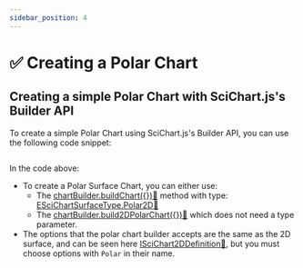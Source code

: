 ```yaml
---
sidebar_position: 4
---
```


# ✅ Creating a Polar Chart

## Creating a simple Polar Chart with SciChart.js's Builder API

To create a simple Polar Chart using SciChart.js's Builder API, you can use the following code snippet:

```ts {13,14,20,26,35,47-49} showLineNumbers file=./Basic/demo.ts start=region_A_start end=region_A_end
```

<LiveDocSnippet name="./Basic/demo" />

In the code above:

- To create a Polar Surface Chart, you can either use:
    - The [chartBuilder.buildChart({}):blue_book:](https://www.scichart.com/documentation/js/v4/typedoc/index.html#buildchart) method with type: [ESciChartSurfaceType.Polar2D:blue_book:](https://www.scichart.com/documentation/js/v4/typedoc/enums/escichartsurfacetype.html#polar2d)
    - The [chartBuilder.build2DPolarChart({}):blue_book:](https://www.scichart.com/documentation/js/v4/typedoc/index.html#chartbuilder.build2dpolarchart) which does not need a type parameter.
- The options that the polar chart builder accepts are the same as the 2D surface, and can be seen here [ISciChart2DDefinition:blue_book:](https://www.scichart.com/documentation/js/v4/typedoc/interfaces/iscichart2ddefinition.html), but you must choose options with `Polar` in their name.